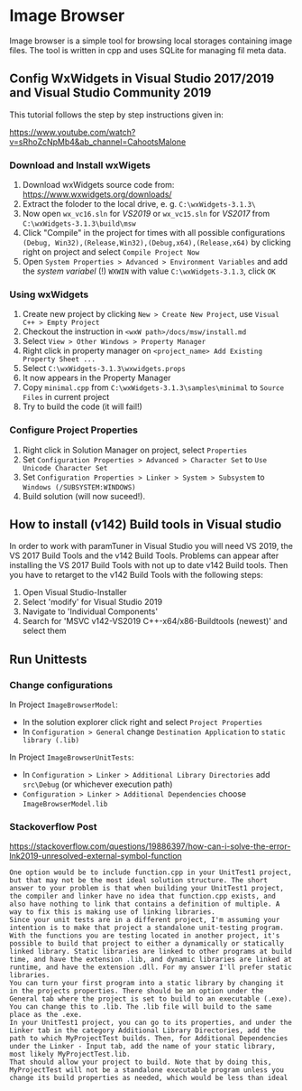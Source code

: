 # Image Browser

Image browser is a simple tool for browsing local storages containing image files.
The tool is written in cpp and uses SQLite for managing fil meta data.

## Config WxWidgets in Visual Studio 2017/2019 and Visual Studio Community 2019

This tutorial follows the step by step instructions given in:

https://www.youtube.com/watch?v=sRhoZcNpMb4&ab_channel=CahootsMalone

### Download and Install wxWigets

1. Download wxWidgets source code from: https://www.wxwidgets.org/downloads/
1. Extract the foloder to the local drive, e. g. `C:\wxWidgets-3.1.3\`
1. Now open `wx_vc16.sln` for *VS2019* or `wx_vc15.sln` for *VS2017* from `C:\wxWidgets-3.1.3\build\msw`
1. Click "Compile" in the project for times with all possible configurations `(Debug, Win32),(Release,Win32),(Debug,x64),(Release,x64)` by clicking right on project and select `Compile Project Now`
1. Open `System Properties > Advanced > Environment Variables` and add the *system variabel* (!) `WXWIN` with value `C:\wxWidgets-3.1.3`, click `OK`

### Using wxWidgets

1. Create new project by clicking `New > Create New Project`, use `Visual C++ > Empty Project`
1. Checkout the instruction in `<wxW path>/docs/msw/install.md`
1. Select `View > Other Windows > Property Manager`
1. Right click in property manager on `<project_name> Add Existing Property Sheet ...`
1. Select `C:\wxWidgets-3.1.3\wxwidgets.props`
1. It now appears in the Property Manager
1. Copy `minimal.cpp` from `C:\wxWidgets-3.1.3\samples\minimal` to `Source Files` in current project
1. Try to build the code (it will fail!)

### Configure Project Properties

1. Right click in Solution Manager on project, select `Properties`
1. Set `Configuration Properties > Advanced > Character Set` to `Use Unicode Character Set`
1. Set `Configuration Properties > Linker > System > Subsystem` to `Windows (/SUBSYSTEM:WINDOWS)`
1. Build solution (will now suceed!).

## How to install (v142) Build tools in Visual studio

In order to work with paramTuner in Visual Studio you will need VS 2019, the VS 2017 Build Tools and the v142 Build Tools. Problems can appear after installing the VS 2017 Build Tools with not up to date v142 Build tools. Then you have to retarget to the v142 Build Tools with the following steps:

1. Open Visual Studio-Installer
1. Select 'modify' for Visual Studio 2019
1. Navigate to 'Individual Components'
1. Search for 'MSVC v142-VS2019 C++-x64/x86-Buildtools (newest)' and select them

## Run Unittests

### Change configurations

In Project `ImageBrowserModel`:
* In the solution explorer click right and select `Project Properties`
* In `Configuration > General` change `Destination Application` to `static library (.lib)`

In Project `ImageBrowserUnitTests`:
* In `Configuration > Linker > Additional Library Directories` add `src\Debug` (or whichever execution path)
* `Configuration > Linker > Additional Dependencies` choose `ImageBrowserModel.lib`

### Stackoverflow Post

https://stackoverflow.com/questions/19886397/how-can-i-solve-the-error-lnk2019-unresolved-external-symbol-function

```
One option would be to include function.cpp in your UnitTest1 project, but that may not be the most ideal solution structure. The short answer to your problem is that when building your UnitTest1 project, the compiler and linker have no idea that function.cpp exists, and also have nothing to link that contains a definition of multiple. A way to fix this is making use of linking libraries.
Since your unit tests are in a different project, I'm assuming your intention is to make that project a standalone unit-testing program. With the functions you are testing located in another project, it's possible to build that project to either a dynamically or statically linked library. Static libraries are linked to other programs at build time, and have the extension .lib, and dynamic libraries are linked at runtime, and have the extension .dll. For my answer I'll prefer static libraries.
You can turn your first program into a static library by changing it in the projects properties. There should be an option under the General tab where the project is set to build to an executable (.exe). You can change this to .lib. The .lib file will build to the same place as the .exe.
In your UnitTest1 project, you can go to its properties, and under the Linker tab in the category Additional Library Directories, add the path to which MyProjectTest builds. Then, for Additional Dependencies under the Linker - Input tab, add the name of your static library, most likely MyProjectTest.lib.
That should allow your project to build. Note that by doing this, MyProjectTest will not be a standalone executable program unless you change its build properties as needed, which would be less than ideal
```